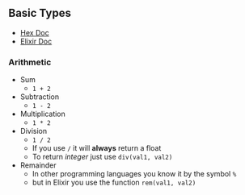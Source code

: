 ## Basic Types
- [Hex Doc](https://hexdocs.pm/elixir/Kernel.html#module-built-in-types)
- [Elixir Doc](https://elixir-lang.org/getting-started/basic-types.html)
### Arithmetic
- Sum
    - `1 + 2`
- Subtraction
    - `1 - 2`
- Multiplication
    - `1 * 2`
- Division
    - `1 / 2`
    - If you use `/` it will __always__ return a float
    - To return _integer_ just use `div(val1, val2)`
- Remainder
    - In other programming languages you know it by the symbol `%`
    - but in Elixir you use the function `rem(val1, val2)`

